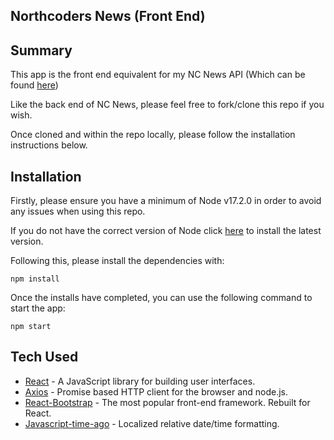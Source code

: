 ## Northcoders News (Front End)

## Summary

This app is the front end equivalent for my NC News API (Which can be found [here](https://jcouz-nc-news.herokuapp.com/api))

Like the back end of NC News, please feel free to fork/clone this repo if you wish. 

Once cloned and within the repo locally, please follow the installation instructions below.

## Installation

Firstly, please ensure you have a minimum of Node v17.2.0 in order to avoid any issues when using this repo.

If you do not have the correct version of Node click [here](https://nodejs.org/en/download/) to install the latest version.

Following this, please install the dependencies with:

```
npm install
```
Once the installs have completed, you can use the following command to start the app:

```
npm start
```
## Tech Used

- [React](hhttps://reactjs.org/) - A JavaScript library for building user interfaces.
- [Axios](https://axios-http.com/) - Promise based HTTP client for the browser and node.js.
- [React-Bootstrap](https://react-bootstrap.github.io/) - The most popular front-end framework. Rebuilt for React.
- [Javascript-time-ago](https://www.npmjs.com/package/javascript-time-ago) - Localized relative date/time formatting.
